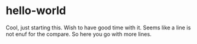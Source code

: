 # hello-world

Cool, just starting this. 
Wish to have good time with it.
Seems like a line is not enuf for the compare.
So here you go with more lines.
